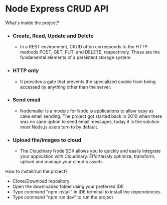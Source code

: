 <h1> Node Express CRUD API </h1>

<p>What's inside the project?</p>
<ul>
    <li><h3>Create, Read, Update and Delete</h3></li>
        <ul>
            <li style="font-size: "10px">In a REST environment, CRUD often corresponds to the HTTP methods POST, GET, PUT, and DELETE, respectively. These are the fundamental elements of a persistent storage system.</li>
        </ul>
    <li><h3>HTTP only</h3></li>
        <ul>
            <li>It provides a gate that prevents the specialized cookie from being accessed by anything other than the server.
            </li>
        </ul>
    <li><h3>Send email</h3></li>
        <ul>
            <li>Nodemailer is a module for Node.js applications to allow easy as cake email sending. The project got started back in 2010 when there was no sane option to send email messages, today it is the solution most Node.js users turn to by default.</li>
        </ul>
    <li><h3>Upload file/images to cloud</h3></li>
        <ul>
            <li>The Cloudinary Node SDK allows you to quickly and easily integrate your application with Cloudinary. Effortlessly optimize, transform, upload and manage your cloud's assets.</li>
        </ul>
</ul>

<p>How to install/run the project?</p>
<ul>
    <li>Clone/Download repository</li>
    <li>Open the downloaded folder using your preferred IDE </li>
    <li>Type command "npm install" in IDE terminal to install the dependencies</li>
    <li>Type command "npm run dev" to run the project</li>
</ul>
